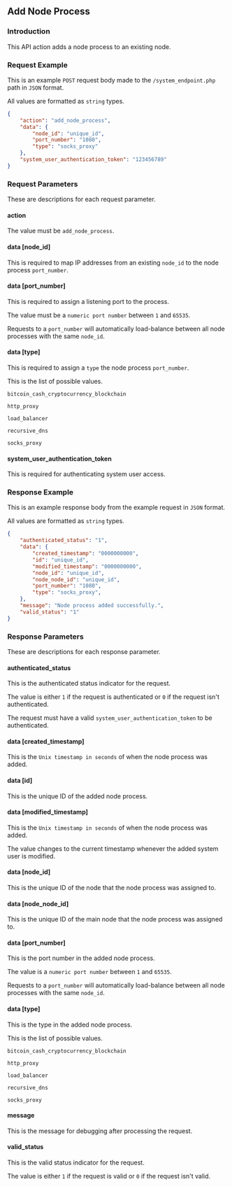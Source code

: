 ## Add Node Process

### Introduction

This API action adds a node process to an existing node.

### Request Example

This is an example `POST` request body made to the `/system_endpoint.php` path in `JSON` format.

All values are formatted as `string` types.

```json
{
    "action": "add_node_process",
    "data": {
        "node_id": "unique_id",
        "port_number": "1080",
        "type": "socks_proxy"
    },
    "system_user_authentication_token": "123456789"
}
```

### Request Parameters

These are descriptions for each request parameter.

#### action

The value must be `add_node_process`.

#### data [node_id]

This is required to map IP addresses from an existing `node_id` to the node process `port_number`.

#### data [port_number]

This is required to assign a listening port to the process.

The value must be a `numeric port number` between `1` and `65535`.

Requests to a `port_number` will automatically load-balance between all node processes with the same `node_id`.

#### data [type]

This is required to assign a `type` the node process `port_number`.

This is the list of possible values.

`bitcoin_cash_cryptocurrency_blockchain`

`http_proxy`

`load_balancer`

`recursive_dns`

`socks_proxy`

#### system_user_authentication_token

This is required for authenticating system user access.

### Response Example

This is an example response body from the example request in `JSON` format.

All values are formatted as `string` types.

```json
{
    "authenticated_status": "1",
    "data": {
        "created_timestamp": "0000000000",
        "id": "unique_id",
        "modified_timestamp": "0000000000",
        "node_id": "unique_id",
        "node_node_id": "unique_id",
        "port_number": "1080",
        "type": "socks_proxy",
    },
    "message": "Node process added successfully.",
    "valid_status": "1"
}
```

### Response Parameters

These are descriptions for each response parameter.

#### authenticated_status

This is the authenticated status indicator for the request.

The value is either `1` if the request is authenticated or `0` if the request isn't authenticated.

The request must have a valid `system_user_authentication_token` to be authenticated.

#### data [created_timestamp]

This is the `Unix timestamp in seconds` of when the node process was added.

#### data [id]

This is the unique ID of the added node process.

#### data [modified_timestamp]

This is the `Unix timestamp in seconds` of when the node process was added.

The value changes to the current timestamp whenever the added system user is modified.

#### data [node_id]

This is the unique ID of the node that the node process was assigned to.

#### data [node_node_id]

This is the unique ID of the main node that the node process was assigned to.

#### data [port_number]

This is the port number in the added node process.

The value is a `numeric port number` between `1` and `65535`.

Requests to a `port_number` will automatically load-balance between all node processes with the same `node_id`.

#### data [type]

This is the type in the added node process.

This is the list of possible values.

`bitcoin_cash_cryptocurrency_blockchain`

`http_proxy`

`load_balancer`

`recursive_dns`

`socks_proxy`

#### message

This is the message for debugging after processing the request.

#### valid_status

This is the valid status indicator for the request.

The value is either `1` if the request is valid or `0` if the request isn't valid.
